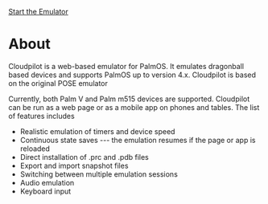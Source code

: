 [Start the Emulator](/app)
# About

Cloudpilot is a web-based emulator for PalmOS. It emulates dragonball based devices
and supports PalmOS up to version 4.x. Cloudpilot is based on the original POSE
emulator

Currently, both Palm V and Palm m515 devices are supported. Cloudpilot can be run as
a web page or as a mobile app on phones and tables. The list of features includes

 * Realistic emulation of timers and device speed
 * Continuous state saves --- the emulation resumes if the page or app is reloaded
 * Direct installation of .prc and .pdb files
 * Export and import snapshot files
 * Switching between multiple emulation sessions
 * Audio emulation
 * Keyboard input

